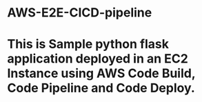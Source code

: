 # AWS-E2E-CICD-pipeline
# This is Sample python flask application deployed in an EC2 Instance using AWS Code Build, Code Pipeline and Code Deploy.
